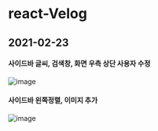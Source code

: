 # react-Velog

## 2021-02-23
#### 사이드바 글씨, 검색창, 화면 우측 상단 사용자 수정
![image](https://user-images.githubusercontent.com/61797683/108792863-9e504580-75c5-11eb-8551-30a5ab9bcce9.png)

#### 사이드바 왼쪽정렬, 이미지 추가
![image](https://user-images.githubusercontent.com/61797683/108820904-2f441280-7600-11eb-9e14-63d26c51fe48.png)
